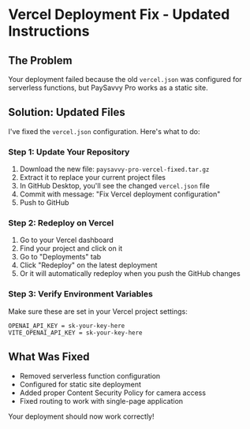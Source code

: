 # Vercel Deployment Fix - Updated Instructions

## The Problem
Your deployment failed because the old `vercel.json` was configured for serverless functions, but PaySavvy Pro works as a static site.

## Solution: Updated Files

I've fixed the `vercel.json` configuration. Here's what to do:

### Step 1: Update Your Repository
1. Download the new file: `paysavvy-pro-vercel-fixed.tar.gz`
2. Extract it to replace your current project files
3. In GitHub Desktop, you'll see the changed `vercel.json` file
4. Commit with message: "Fix Vercel deployment configuration"
5. Push to GitHub

### Step 2: Redeploy on Vercel
1. Go to your Vercel dashboard
2. Find your project and click on it
3. Go to "Deployments" tab
4. Click "Redeploy" on the latest deployment
5. Or it will automatically redeploy when you push the GitHub changes

### Step 3: Verify Environment Variables
Make sure these are set in your Vercel project settings:
```
OPENAI_API_KEY = sk-your-key-here
VITE_OPENAI_API_KEY = sk-your-key-here
```

## What Was Fixed
- Removed serverless function configuration
- Configured for static site deployment
- Added proper Content Security Policy for camera access
- Fixed routing to work with single-page application

Your deployment should now work correctly!
